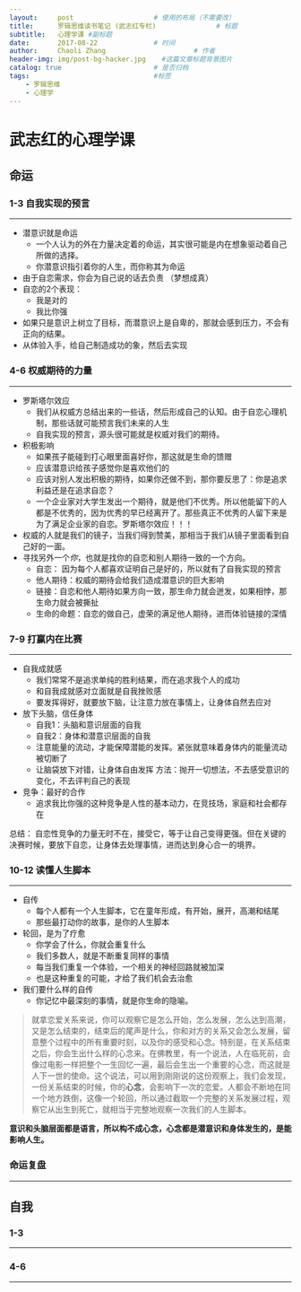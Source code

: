 ```yaml
---
layout:     post                    # 使用的布局（不需要改）
title:      罗辑思维读书笔记 (武志红专栏)               # 标题
subtitle:   心理学课 #副标题
date:       2017-08-22              # 时间
author:     Chaoli Zhang                      # 作者
header-img: img/post-bg-hacker.jpg    #这篇文章标题背景图片
catalog: true                       # 是否归档
tags:                               #标签
    - 罗辑思维
    - 心理学
---
```


# 武志红的心理学课

## 命运
### 1-3 自我实现的预言
---

- 潜意识就是命运
    + 一个人认为的外在力量决定着的命运，其实很可能是内在想象驱动着自己所做的选择。
    + 你潜意识指引着你的人生，而你称其为命运
- 由于自恋需求，你会为自己说的话去负责 （梦想成真）
- 自恋的2个表现：
    + 我是对的
    + 我比你强
- 如果只是意识上树立了目标，而潜意识上是自卑的，那就会感到压力，不会有正向的结果。
- 从体验入手，给自己制造成功的象，然后去实现

### 4-6 权威期待的力量
---

- 罗斯塔尔效应
    * 我们从权威方总结出来的一些话，然后形成自己的认知。由于自恋心理机制，那些话就可能预言我们未来的人生
    * 自我实现的预言，源头很可能就是权威对我们的期待。
- 积极影响
    + 如果孩子能碰到打心眼里面喜好你，那这就是生命的馈赠
    + 应该潜意识给孩子感觉你是喜欢他们的
    + 应该对别人发出积极的期待，如果你还做不到，那你要反思了：你是追求利益还是在追求自恋？
    + 一个企业家对大学生发出一个期待，就是他们不优秀。所以他能留下的人都是不优秀的，因为优秀的早已经离开了。那些真正不优秀的人留下来是为了满足企业家的自恋。罗斯塔尔效应！！！
- 权威的人就是我们的镜子，当我们得到赞美，那相当于我们从镜子里面看到自己好的一面。
- 寻找另外一个*你*，也就是找你的自恋和别人期待一致的一个方向。
    + 自恋： 因为每个人都喜欢证明自己是好的，所以就有了自我实现的预言
    + 他人期待：权威的期待会给我们造成潜意识的巨大影响
    + 链接：自恋和他人期待如果方向一致，那生命力就会迸发，如果相悖，那生命力就会被撕扯
    + 生命的命题：自恋的做自己，虚荣的满足他人期待，进而体验链接的深情

### 7-9 打赢内在比赛
---

- 自我成就感
    + 我们常常不是追求单纯的胜利结果，而在追求我个人的成功
    + 和自我成就感对立面就是自我挫败感
    + 要发挥得好，就要放下脑，让注意力放在事情上，让身体自然去应对
- 放下头脑，信任身体
    + 自我1：头脑和意识层面的自我
    + 自我2：身体和潜意识层面的自我
    + 注意能量的流动，才能保障潜能的发挥。紧张就意味着身体内的能量流动被切断了
    + 让脑袋放下对错，让身体自由发挥 方法：抛开一切想法，不去感受意识的变化，不去评判自己的表现
- 竞争：最好的合作
    + 追求我比你强的这种竞争是人性的基本动力，在竞技场，家庭和社会都存在

总结： 自恋性竞争的力量无时不在，接受它，等于让自己变得更强。但在关键的决赛时候，要放下自恋，让身体去处理事情，进而达到身心合一的境界。


### 10-12 读懂人生脚本
---

- 自传
    + 每个人都有一个人生脚本，它在童年形成，有开始，展开，高潮和结尾
    + 那些最打动你的故事，是你的人生脚本
- 轮回，是为了疗愈
    + 你学会了什么，你就会重复什么
    + 我们多数人，就是不断重复同样的事情
    + 每当我们重复一个体验，一个相关的神经回路就被加深
    + 也是这种重复的可能，才给了我们机会去治愈
- 我们要什么样的自传
    + 你记忆中最深刻的事情，就是你生命的隐喻。

> 就拿恋爱关系来说，你可以观察它是怎么开始，怎么发展，怎么达到高潮，又是怎么结束的，结束后的尾声是什么，你和对方的关系又会怎么发展，留意整个过程中的所有重要时刻，以及你的感受和心念。特别是，在关系结束之后，你会生出什么样的心念来。在佛教里，有一个说法，人在临死前，会像过电影一样把整个一生回忆一遍，最后会生出一个重要的心念，而这就是人下一世的使命。这个说法，可以用到刚刚说的这份观察上，我们会发现，一份关系结束的时候，你的**心念**，会影响下一次的恋爱。人都会不断地在同一个地方跌倒，这像一个轮回，所以通过截取一个完整的关系发展过程，观察它从出生到死亡，就相当于完整地观察一次我们的人生脚本。

**意识和头脑层面都是语言，所以构不成心念，心念都是潜意识和身体发生的，是能影响人生。**

### 命运复盘
---

## 自我
### 1-3
---


### 4-6
---




